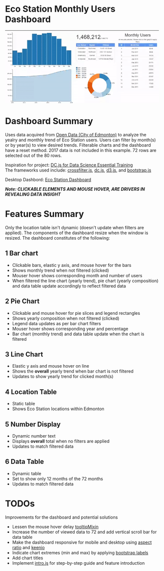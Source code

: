 # Eco Station Monthly Users Dashboard
![](Eco-Stations.gif)

# Dashboard Summary
Uses data acquired from [Open Data (City of Edmonton)](https://dashboard.edmonton.ca/Dashboard/Eco-Station-Users-Monthly/2zer-fm7k) to analyze the yealry and monthly trend of Eco Station users. Users can filter by month(s) or by year(s) to view desired trends. Filterable charts and the dashboard have a reset method. 2017 data is not included in this example. 72 rows are selected out of the 80 rows.

Inspiration for project: [DC.js for Data Science Essential Training](https://www.lynda.com/JavaScript-tutorials/DC-js-Data-Science-Essential-Training/540535-2.html)<br>
The frameworks used include:
[crossfilter.js](http://square.github.io/crossfilter/), [dc.js](https://dc-js.github.io/dc.js/), [d3.js](https://d3js.org/), and [bootstrap.js](https://getbootstrap.com/docs/3.3/javascript/)

Desktop Dashbord: [Eco Station Dashboard](https://mikelotis.github.io/Edmonton-Eco-Stations/)

***Note: CLICKABLE ELEMENTS AND MOUSE HOVER, ARE DRIVERS IN REVEALING DATA INSIGHT***

# Features Summary
Only the location table isn't dynamic (doesn't update when filters are applied). The components of the dashboard resize when the window is resized. The dashboard constitutes of the following:
## 1 Bar chart
* Clickable bars, elastic y axis, and mouse hover for the bars
* Shows monthly trend when not filtered (clicked)
* Mouser hover shows corresponding month and number of users
* When filtered the line chart (yearly trend), pie chart (yearly composition) and data table update accordingly to reflect filtered data
## 2 Pie Chart
* Clickable and mouse hover for pie slices and legend rectangles
* Shows yearly composition when not filtered (clicked)
* Legend data updates as per bar chart filters
* Mouser hover shows corresponding year and percentage
* Bar chart (monthly trend) and data table update when the chart is filtered
## 3 Line Chart
* Elastic y axis and mouse hover on line
* Shows the **overall** yearly trend when bar chart is not filtered
* Updates to show yearly trend for clicked month(s)
## 4 Location Table
* Static table
* Shows Eco Station locations within Edmonton
## 5 Number Display
* Dynamic number text
* Displays **overall** total when no filters are applied
* Updates to match filtered data
## 6 Data Table
* Dynamic table
* Set to show only 12 months of the 72 months
* Updates to match filtered data

# TODOs
Improvements for the dashboard and potential solutions
* Lessen the mouse hover delay [tooltipMixin](https://github.com/Intellipharm/dc-addons)
* Increase the number of viewed data to 72 and add vertical scroll bar for data table 
* Make the dashboard responsive for mobile and desktop using [aspect ratio](https://blog.webkid.io/responsive-chart-usability-d3/)  and [keenio](https://keen.github.io/dashboards/)
* Indicate chart extremes (min and max) by applying [bootstrap labels](https://getbootstrap.com/docs/3.3/components/#labels)
* Add chart titles
* Implement [intro.js](http://introjs.com/) for step-by-step guide and feature introduction 


